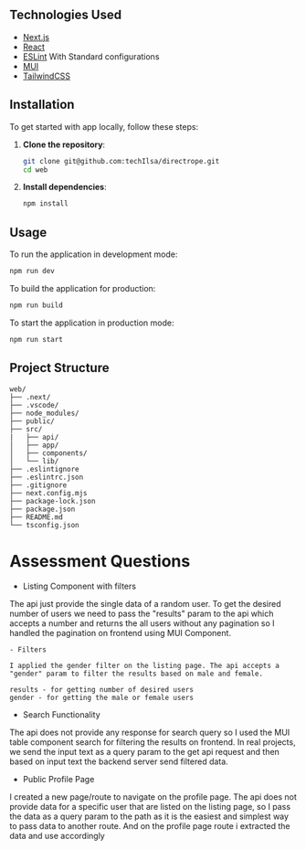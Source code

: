 ## Technologies Used

- [Next.js](https://nextjs.org/)
- [React](https://react.dev/)
- [ESLint](https://eslint.org/) With Standard configurations
- [MUI](https://mui.com/)
- [TailwindCSS](https://tailwindcss.com/)

## Installation

To get started with app locally, follow these steps:

1. **Clone the repository**:

   ```bash
   git clone git@github.com:techIlsa/directrope.git
   cd web
   ```

2. **Install dependencies**:

   ```bash
   npm install
   ```

## Usage

To run the application in development mode:

```bash
npm run dev
```

To build the application for production:

```bash
npm run build
```

To start the application in production mode:

```bash
npm run start
```

## Project Structure

```plaintext
web/
├── .next/
├── .vscode/
├── node_modules/
├── public/
├── src/
|   ├── api/
│   ├── app/
│   ├── components/
│   └── lib/
├── .eslintignore
├── .eslintrc.json
├── .gitignore
├── next.config.mjs
├── package-lock.json
├── package.json
├── README.md
└── tsconfig.json
```
# Assessment Questions

- Listing Component with filters

The api just provide the single data of a random user. To get the desired number of users we need to pass the "results" param to the api which accepts a number and returns the all users without any pagination so I handled the pagination on frontend using MUI Component.

    - Filters

    I applied the gender filter on the listing page. The api accepts a "gender" param to filter the results based on male and female.

    results - for getting number of desired users
    gender - for getting the male or female users 

- Search Functionality

The api does not provide any response for search query so I used the MUI table component  search for filtering the results on frontend. In real projects, we send the input text as a query param to the get api request and then based on input text the backend server send filtered data.

- Public Profile Page

I created a new page/route to navigate on the profile page. The api does not provide data for a specific user that are listed on the listing page, so I pass the data as a query param to the path as it is the easiest and simplest way to pass data to another route. And on the profile page route i extracted the data and use accordingly


